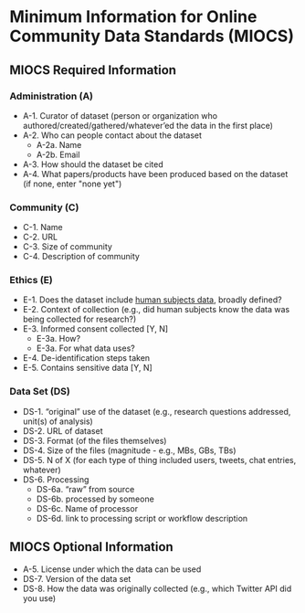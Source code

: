 # Minimum Information for Online Community Data Standards (MIOCS)

## MIOCS Required Information

### Administration (A)
  * A-1. Curator of dataset (person or organization who authored/created/gathered/whatever’ed the data in the first place)
  * A-2. Who can people contact about the dataset 
     * A-2a. Name
     * A-2b. Email
  * A-3. How should the dataset be cited
  * A-4. What papers/products have been produced based on the dataset (if none, enter "none yet")

### Community (C)
  * C-1. Name
  * C-2. URL
  * C-3. Size of community
  * C-4. Description of community

### Ethics (E)
  * E-1. Does the dataset include [human subjects data](http://www.hhs.gov/ohrp/humansubjects/guidance/45cfr46.html), broadly defined?
  * E-2. Context of collection (e.g., did human subjects know the data was being collected for research?)
  * E-3. Informed consent collected [Y, N]
    * E-3a. How?
    * E-3a. For what data uses?
  * E-4. De-identification steps taken
  * E-5. Contains sensitive data [Y, N]

### Data Set (DS)

  * DS-1. “original” use of the dataset (e.g., research questions addressed, unit(s) of analysis)
  * DS-2. URL of dataset
  * DS-3. Format (of the files themselves)
  * DS-4. Size of the files (magnitude - e.g., MBs, GBs, TBs)
  * DS-5. N of X (for each type of thing included users, tweets, chat entries, whatever)
  * DS-6. Processing
    * DS-6a. “raw” from source
    * DS-6b. processed by someone
    * DS-6c. Name of processor
	* DS-6d. link to processing script or workflow description


## MIOCS Optional Information
  * A-5. License under which the data can be used
  * DS-7. Version of the data set
  * DS-8. How the data was originally collected (e.g., which Twitter API did you use)
